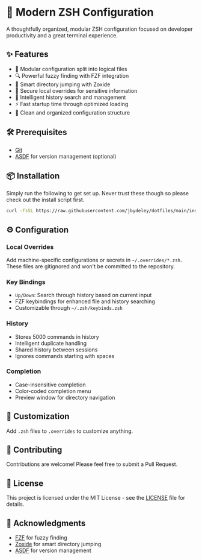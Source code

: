 # 🚀 Modern ZSH Configuration

A thoughtfully organized, modular ZSH configuration focused on developer productivity and a great terminal experience.

## ✨ Features

- 📁 Modular configuration split into logical files
- 🔍 Powerful fuzzy finding with FZF integration
- 🎯 Smart directory jumping with Zoxide
- 🔐 Secure local overrides for sensitive information
- 📝 Intelligent history search and management
- ⚡ Fast startup time through optimized loading
- 🎨 Clean and organized configuration structure

## 🛠️ Prerequisites

- [Git](https://git-scm.com/)
- [ASDF](https://asdf-vm.com/) for version management (optional)

## 📦 Installation

Simply run the following to get set up. Never trust these though so please check out the install script first.

```bash
curl -fsSL https://raw.githubusercontent.com/jbydeley/dotfiles/main/install.sh | bash
```

## ⚙️ Configuration

### Local Overrides

Add machine-specific configurations or secrets in `~/.overrides/*.zsh`. These files are gitignored and won't be committed to the repository.

### Key Bindings

- `Up/Down`: Search through history based on current input
- FZF keybindings for enhanced file and history searching
- Customizable through `~/.zsh/keybinds.zsh`

### History

- Stores 5000 commands in history
- Intelligent duplicate handling
- Shared history between sessions
- Ignores commands starting with spaces

### Completion

- Case-insensitive completion
- Color-coded completion menu
- Preview window for directory navigation

## 🔧 Customization

Add `.zsh` files to `.overrides` to customize anything.

## 🤝 Contributing

Contributions are welcome! Please feel free to submit a Pull Request.

## 📝 License

This project is licensed under the MIT License - see the [LICENSE](LICENSE) file for details.

## 🙏 Acknowledgments

- [FZF](https://github.com/junegunn/fzf) for fuzzy finding
- [Zoxide](https://github.com/ajeetdsouza/zoxide) for smart directory jumping
- [ASDF](https://asdf-vm.com/) for version management
